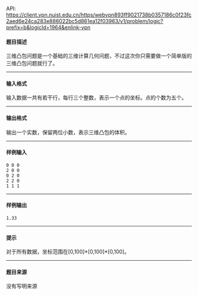 API: https://client.vpn.nuist.edu.cn/https/webvpn893ff9021738b0357186c0f23fc2aed6e24ca283e886022bc5d861ea12f03963/v1/problem/logic?prefix=b&logicId=1964&enlink-vpn

#### 题目描述

三维凸包问题是一个基础的三维计算几何问题，不过这次你只需要做一个简单版的三维凸包问题就行了。

---

#### 输入格式

输入数据一共有若干行，每行三个整数，表示一个点的坐标。点的个数为五个。

---

#### 输出格式

输出一个实数，保留两位小数，表示三维凸包的体积。

---

#### 样例输入
```
0 0 0
2 0 0
0 2 0
2 2 0
1 1 1

```

---

#### 样例输出
```
1.33

```

---

#### 提示

对于所有数据，坐标范围在\[0,100\]\*\[0,100\]\*\[0,100\]。

---

#### 题目来源

没有写明来源